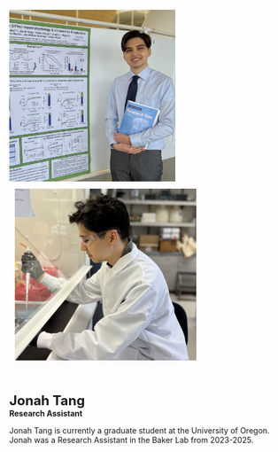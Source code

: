 <img src="/assets/images/homepage-general/jonah2.jpg" width="300" height="310" style="display: inline; margin: auto;" /> <img src="/assets/images/homepage-general/jonah-action.jpg" width="328" height="310" style="display: inline; margin: 10px;" />


<br/>

<span style="font-size:24px; font-weight: bold;">Jonah Tang</span>  
**Research Assistant**  


Jonah Tang is currently a graduate student at the University of Oregon. Jonah was a Research Assistant in the Baker Lab from 2023-2025.
